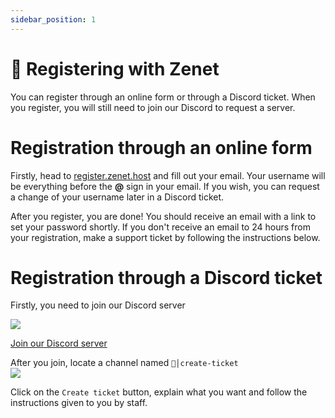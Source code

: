 ```yaml
---
sidebar_position: 1
---
```


# 🔐 Registering with Zenet

You can register through an online form or through a Discord ticket. When you register, you will still need to join our Discord to request a server.

# Registration through an online form

Firstly, head to [register.zenet.host](https://register.zenet.host "register.zenet.host") and fill out your email.
Your username will be everything before the **@** sign in your email. If you wish, you can request a change of your username later in a Discord ticket. 

After you register, you are done! You should receive an email with a link to set your password shortly. If you don't receive an email to 24 hours from your registration, make a support ticket by following the instructions below.
# Registration through a Discord ticket
Firstly, you need to join our Discord server

![](https://img.shields.io/discord/561956066900836375?label=Zenet%20Discord&style=for-the-badge)

[Join our Discord server](https://zenet.host/discord "Discord")

After you join, locate a channel named ``🎫│create-ticket``  
![](https://cdn.discordapp.com/attachments/810981657896681502/911343614238523412/Discord_kFFBGs4TJz.png)

Click on the ``Create ticket`` button, explain what you want and follow the instructions given to you by staff.

